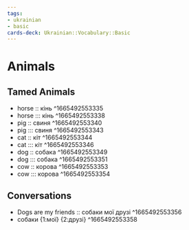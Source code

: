 ```yaml
---
tags:
- ukrainian
- basic
cards-deck: Ukrainian::Vocabulary::Basic
---
```

# Animals

## Tamed Animals

- horse :: кінь ^1665492553335
- horse ::: кінь ^1665492553338
- pig :: свиня ^1665492553340
- pig ::: свиня ^1665492553343
- cat :: кіт ^1665492553344
- cat ::: кіт ^1665492553346
- dog :: собака ^1665492553349
- dog ::: собака ^1665492553351
- cow :: корова ^1665492553353
- cow ::: корова ^1665492553354

## Conversations

- Dogs are my friends :: собаки мої друзі ^1665492553356
- собаки {1:мої} {2:друзі}
^1665492553358
